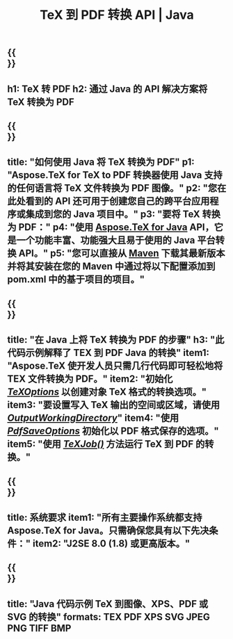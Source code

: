 ﻿---
translation: true
template: /_templates/_conversion-child-java.md
title: TeX 到 PDF 转换 API | Java
description: TeX 到 PDF 的转换功能。将此本地 Java 库集成到您的项目中，或使用跨平台应用程序将 TeX 转换为 PDF。
keywords: tex to pdf api jpeg, tex2pdf 整合
url: /java/conversion/tex-to-pdf/
family: tex
platformtag: java
feature: conversion
informat: TEX
outformat: PDF
otherformats: BMP PNG JPEG TIFF XPS SVG
---


{{<section banner>}}
---
h1: TeX 转 PDF
h2: 通过 Java 的 API 解决方案将 TeX 转换为 PDF
---

{{<section overview>}}
---
title: "如何使用 Java 将 TeX 转换为 PDF"
p1: "Aspose.TeX for TeX to PDF 转换器使用 Java 支持的任何语言将 TeX 文件转换为 PDF 图像。"
p2: "您在此处看到的 API 还可用于创建您自己的跨平台应用程序或集成到您的 Java 项目中。"
p3: "要将 TeX 转换为 PDF："
p4: "使用 [Aspose.TeX for Java](https://products.aspose.com/tex/java) API，它是一个功能丰富、功能强大且易于使用的 Java 平台转换 API。"
p5: "您可以直接从 [Maven](https://repository.aspose.com/webapp/#/artifacts/browse/tree/General/repo/com/aspose/aspose-tex) 下载其最新版本并将其安装在您的 Maven 中通过将以下配置添加到 pom.xml 中的基于项目的项目。"
---

{{<section feature1>}}
---
title: "在 Java 上将 TeX 转换为 PDF 的步骤"
h3: "此代码示例解释了 TEX 到 PDF Java 的转换"
item1: "Aspose.TeX 使开发人员只需几行代码即可轻松地将 TEX 文件转换为 PDF。"
item2: "初始化 [*TeXOptions*](https://reference.aspose.com/tex/java/com.aspose.tex/TeXOptions) 以创建对象 TeX 格式的转换选项。"
item3: "要设置写入 TeX 输出的空间或区域，请使用 [*OutputWorkingDirectory*](https://reference.aspose.com/tex/java/com.aspose.tex/TeXOptions#getOutputWorkingDirectory--)"
item4: "使用 [*PdfSaveOptions*](https://reference.aspose.com/tex/java/com.aspose.tex.rendering/PdfSaveOptions) 初始化以 PDF 格式保存的选项。"
item5: "使用 [*TeXJob()*](https://reference.aspose.com/tex/java/com.aspose.tex/TeXJob) 方法运行 TeX 到 PDF 的转换。"
---

{{<section feature2>}}
---
title: 系统要求
item1: "所有主要操作系统都支持 Aspose.TeX for Java。只需确保您具有以下先决条件："
item2: "J2SE 8.0 (1.8) 或更高版本。"
---

{{<section widget>}}
---
title: "Java 代码示例 TeX 到图像、XPS、PDF 或 SVG 的转换"
formats: TEX PDF XPS SVG JPEG PNG TIFF BMP
---